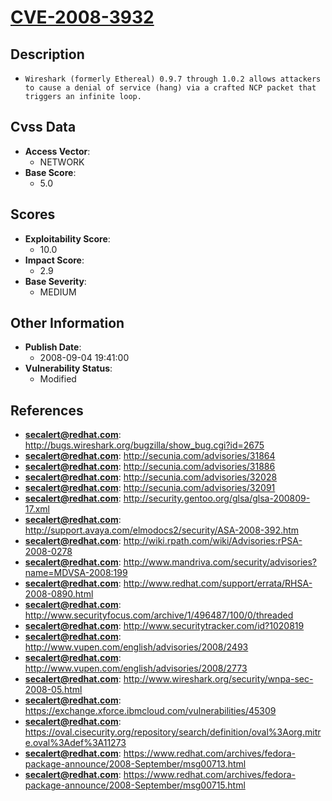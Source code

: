 
# [CVE-2008-3932](http://bugs.wireshark.org/bugzilla/show_bug.cgi?id=2675)

## Description

- `Wireshark (formerly Ethereal) 0.9.7 through 1.0.2 allows attackers to cause a denial of service (hang) via a crafted NCP packet that triggers an infinite loop.`

## Cvss Data

- **Access Vector**:
  - NETWORK
- **Base Score**:
  - 5.0

## Scores

- **Exploitability Score**:
  - 10.0
- **Impact Score**:
  - 2.9
- **Base Severity**:
  - MEDIUM

## Other Information

- **Publish Date**:
  - 2008-09-04 19:41:00
- **Vulnerability Status**:
  - Modified

## References

- **secalert@redhat.com**: http://bugs.wireshark.org/bugzilla/show_bug.cgi?id=2675
- **secalert@redhat.com**: http://secunia.com/advisories/31864
- **secalert@redhat.com**: http://secunia.com/advisories/31886
- **secalert@redhat.com**: http://secunia.com/advisories/32028
- **secalert@redhat.com**: http://secunia.com/advisories/32091
- **secalert@redhat.com**: http://security.gentoo.org/glsa/glsa-200809-17.xml
- **secalert@redhat.com**: http://support.avaya.com/elmodocs2/security/ASA-2008-392.htm
- **secalert@redhat.com**: http://wiki.rpath.com/wiki/Advisories:rPSA-2008-0278
- **secalert@redhat.com**: http://www.mandriva.com/security/advisories?name=MDVSA-2008:199
- **secalert@redhat.com**: http://www.redhat.com/support/errata/RHSA-2008-0890.html
- **secalert@redhat.com**: http://www.securityfocus.com/archive/1/496487/100/0/threaded
- **secalert@redhat.com**: http://www.securitytracker.com/id?1020819
- **secalert@redhat.com**: http://www.vupen.com/english/advisories/2008/2493
- **secalert@redhat.com**: http://www.vupen.com/english/advisories/2008/2773
- **secalert@redhat.com**: http://www.wireshark.org/security/wnpa-sec-2008-05.html
- **secalert@redhat.com**: https://exchange.xforce.ibmcloud.com/vulnerabilities/45309
- **secalert@redhat.com**: https://oval.cisecurity.org/repository/search/definition/oval%3Aorg.mitre.oval%3Adef%3A11273
- **secalert@redhat.com**: https://www.redhat.com/archives/fedora-package-announce/2008-September/msg00713.html
- **secalert@redhat.com**: https://www.redhat.com/archives/fedora-package-announce/2008-September/msg00715.html
